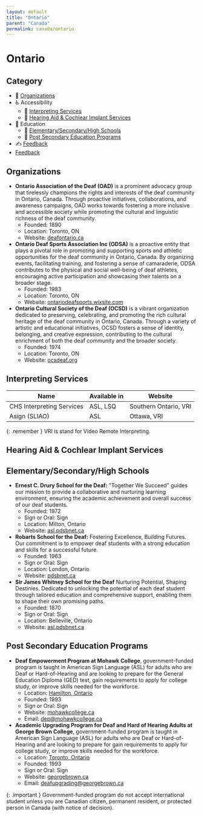 ```yaml
---
layout: default
title: "Ontario"
parent: "Canada"
permalink: canada/ontario
---
```

# Ontario
## Category
- 🏢 [Organizations](#organizations)
- ♿ Accessibility
  - 💬 [Interpreting Services](#interpreting-services)
  - 🦻 [Hearing Aid & Cochlear Implant Services](#hearing-aid-&-cochlear-impant-services)
- 📖 Education
    - 🏫 [Elementary/Secondary/High Schools](#elementarysecondaryhigh-schools)
    - 🏫 [Post Secondary Education Programs](#post-secondary-education-programs)
- ✍️ [Feedback](#feedback)
- [Feedback](#feedback)

## Organizations

- **Ontario Association of the Deaf (OAD)** is a prominent advocacy group that tirelessly champions the rights and interests of the deaf community in Ontario, Canada. Through proactive initiatives, collaborations, and awareness campaigns, OAD works towards fostering a more inclusive and accessible society while promoting the cultural and linguistic richness of the deaf community.
  - Founded: 1890
  - Location: Toronto, ON
  - Website: [deafontario.ca](https://www.deafontario.ca/)
- **Ontario Deaf Sports Association Inc (ODSA)** is a proactive entity that plays a pivotal role in promoting and supporting sports and athletic opportunities for the deaf community in Ontario, Canada. By organizing events, facilitating training, and fostering a sense of camaraderie, ODSA contributes to the physical and social well-being of deaf athletes, encouraging active participation and showcasing their talents on a broader stage.
  - Founded: 1983
  - Location: Toronto, ON
  - Website: [ontariodeafsports.wixsite.com](https://ontariodeafsports.wixsite.com/odsa/)
- **Ontario Cultural Society of the Deaf (OCSD)** is a vibrant organization dedicated to preserving, celebrating, and promoting the rich cultural heritage of the deaf community in Ontario, Canada. Through a variety of artistic and educational initiatives, OCSD fosters a sense of identity, belonging, and creative expression, contributing to the cultural enrichment of both the deaf community and the broader society.
  - Founded: 1974
  - Location: Toronto, ON
  - Website: [ocsdeaf.org](https://ocsdeaf.org/)

## Interpreting Services

| Name | Available in | Website |
|------|--------------|---------|
| CHS Interpreting Services | ASL, LSQ | Southern Ontario, VRI | [chs.ca](https://www.chs.ca/service/chs-interpreting-services) |
| Asign (SLIAO) | ASL | Ottawa, VRI | [asign.ca](https://asign.ca/) |

{: .remember }
VRI is stand for Video Remote Interpreting.

## Hearing Aid & Cochlear Implant Services

## Elementary/Secondary/High Schools

- **Ernest C. Drury School for the Deaf:** "Together We Succeed" guides our mission to provide a collaborative and nurturing learning environment, ensuring the academic achievement and overall success of our deaf students.
  - Founded: 1972
  - Sign or Oral: Sign
  - Location: Milton, Ontario
  - Website: [asl.pdsbnet.ca](https://asl.pdsbnet.ca/schools/ernest-c-drury-school-for-the-deaf/)
- **Robarts School for the Deaf:** Fostering Excellence, Building Futures. Our commitment is to empower deaf students with a strong education and skills for a successful future.
  - Founded: 1963
  - Sign or Oral: Sign
  - Location: London, Ontario
  - Website: [pdsbnet.ca](https://pdsbnet.ca/en/schools/robarts/)
- **Sir James Whitney School for the Deaf** Nurturing Potential, Shaping Destinies. Dedicated to unlocking the potential of each deaf student through tailored education and comprehensive support, enabling them to shape their own promising paths.
  - Founded: 1870
  - Sign or Oral: Sign
  - Location: Belleville, Ontario
  - Website: [asl.pdsbnet.ca](https://asl.pdsbnet.ca/schools/sir-james-whitney-school-for-the-deaf/)

## Post Secondary Education Programs

- **Deaf Empowerment Program at Mohawk College**, government-funded program is taught in American Sign Language (ASL) for adults who are Deaf or Hard-of-Hearing and are looking to prepare for the General Education Diploma (GED) test, gain requirements to apply for college study, or improve skills needed for the workforce. 
  - Location: [Hamilton, Ontario](https://www.google.com/maps/place/Mohawk+College/@43.2386914,-79.8906974,17z/data=!3m2!4b1!5s0x882c9b1066b83ab9:0x7b9bc544845145ef!4m6!3m5!1s0x882c9b0f091045c1:0x5cc59dd1633a1496!8m2!3d43.2386914!4d-79.8881225!16zL20vMDF4MzZ6?entry=ttu)
  - Founded: 1993
  - Sign or Oral: Sign
  - Website: [mohawkcollege.ca](https://www.mohawkcollege.ca/programs/get-prepared-for-college/academic-upgrading/deaf-empowerment-program)
  - Email: [dep@mohawkcollege.ca](mailto:dep@mohawkcollege.ca)
- **Academic Upgrading Program for Deaf and Hard of Hearing Adults at George Brown College**, government-funded program is taught in American Sign Language (ASL) for adults who are Deaf or Hard-of-Hearing and are looking to prepare for gain requirements to apply for college study, or improve skills needed for the workforce. 
  - Location: [Toronto, Ontario](https://www.google.com/maps/place/George+Brown+College+-+St.+James+Campus+-+A+Building/@43.6512977,-79.3728163,17z/data=!3m2!4b1!5s0x89d4cb309269a7db:0x2963d560ac10d54b!4m6!3m5!1s0x89d4cb308d8c451f:0x2a2d39cb9b79ac42!8m2!3d43.6512977!4d-79.3702414!16s%2Fg%2F11c1wjw7lp?entry=ttu)
  - Founded: 1993
  - Sign or Oral: Sign
  - Website: [georgebrown.ca](https://www.georgebrown.ca/programs/academic-upgrading-program-for-deaf-and-hard-of-hearing-adults-program-a752)
  - Email: [deafupgrading@georgebrown.ca](mailto:deafupgrading@georgebrown.ca)

{: .important }
Government-funded program do not accept international student unless you are Canadian citizen, permanent resident, or protected person in Canada (with notice of decision).